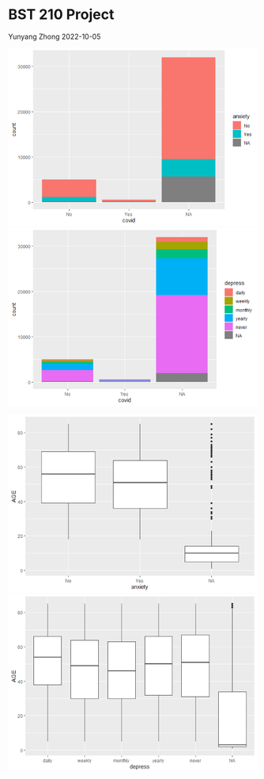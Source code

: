BST 210 Project
================
Yunyang Zhong
2022-10-05

![](README_files/figure-gfm/unnamed-chunk-9-1.png)<!-- -->![](README_files/figure-gfm/unnamed-chunk-9-2.png)<!-- -->

![](README_files/figure-gfm/unnamed-chunk-10-1.png)<!-- -->![](README_files/figure-gfm/unnamed-chunk-10-2.png)<!-- -->

